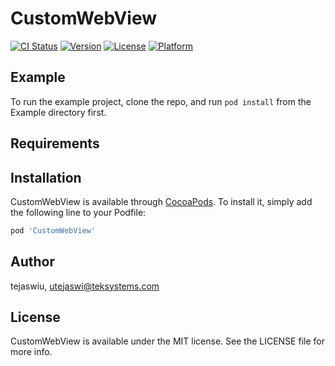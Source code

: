 # CustomWebView

[![CI Status](https://img.shields.io/travis/tejaswiu/CustomWebView.svg?style=flat)](https://travis-ci.org/tejaswiu/CustomWebView)
[![Version](https://img.shields.io/cocoapods/v/CustomWebView.svg?style=flat)](https://cocoapods.org/pods/CustomWebView)
[![License](https://img.shields.io/cocoapods/l/CustomWebView.svg?style=flat)](https://cocoapods.org/pods/CustomWebView)
[![Platform](https://img.shields.io/cocoapods/p/CustomWebView.svg?style=flat)](https://cocoapods.org/pods/CustomWebView)

## Example

To run the example project, clone the repo, and run `pod install` from the Example directory first.

## Requirements

## Installation

CustomWebView is available through [CocoaPods](https://cocoapods.org). To install
it, simply add the following line to your Podfile:

```ruby
pod 'CustomWebView'
```

## Author

tejaswiu, utejaswi@teksystems.com

## License

CustomWebView is available under the MIT license. See the LICENSE file for more info.
